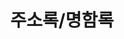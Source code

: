 ---
title: "주소록/명함록"
linkTitle: "주소록/명함록"
description: "주소록/명함록"
url: /common-component/collaboration/address
menu:
  depth:
    weight: 5
    parent: "collaboration"
    identifier: "address"
---